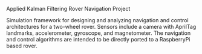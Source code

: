 Applied Kalman Filtering Rover Navigation Project

Simulation framework for designing and analyzing navigation and control
architectures for a two-wheel rover. Sensors include a camera with AprilTag
landmarks, accelerometer, gyroscope, and magnetometer. The navigation and
control algorithms are intended to be directly ported to a RaspberryPi based
rover. 
